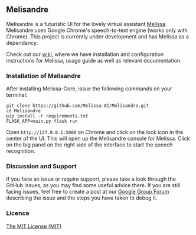 ## Melisandre

Melisandre is a futuristic UI for the lovely virtual assistant [Melissa](https://github.com/Melissa-AI/Melissa-Core/). Melisandre uses Google Chrome's speech-to-text engine (works only with Chrome). This project is currently under development and has Melissa as a dependancy.

Check out our [wiki](https://github.com/Melissa-AI/Melissa-Core/wiki), where we have installation and configuration instructions for Melissa, usage guide as well as relevant documentation.

### Installation of Melisandre

After installing Melissa-Core, issue the following commands on your terminal:

```
git clone https://github.com/Melissa-AI/Melisandre.git
cd Melisandre
pip install -r requirements.txt
FLASK_APP=main.py flask run
```

Open `http://127.0.0.1:5000` on Chrome and click on the lock icon in the center of the UI. This will open up the Melisandre console for Melissa. Click on the big panel on the right side of the interface to start the speech recognition.

### Discussion and Support

If you face an issue or require support, please take a look through the GitHub Issues, as you may find some useful advice there. If you are still facing issues, feel free to create a post at our [Google Group Forum](https://groups.google.com/forum/#!forum/melissa-support--discussion-forum/) describing the issue and the steps you have taken to debug it.

### Licence

[The MIT License (MIT)](https://github.com/Melissa-AI/Melisandre/blob/master/LICENSE.md)
